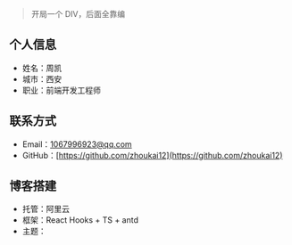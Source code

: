 > 开局一个 DIV，后面全靠编

## 个人信息

- 姓名：周凯
- 城市：西安
- 职业：前端开发工程师

## 联系方式

- Email：1067996923@qq.com
- GitHub：[https://github.com/zhoukai12](https://github.com/zhoukai12)

## 博客搭建

- 托管：阿里云
- 框架：React Hooks + TS + antd
- 主题： 

